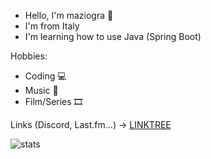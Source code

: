 - Hello, I'm maziogra 👋
- I'm from Italy
- I'm learning how to use Java (Spring Boot)

Hobbies:
- Coding 💻
- Music 🎵
- Film/Series 🎞️

Links (Discord, Last.fm...) -> [LINKTREE](https://linktr.ee/maziogra)


![stats](https://wakatime.com/share/@maziogra/0cc97dc4-d94d-444c-8f41-5d3f12e69d83.svg)
